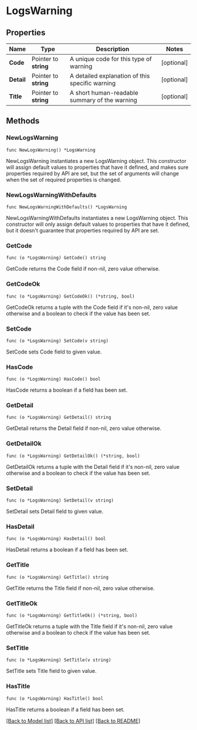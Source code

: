 # LogsWarning

## Properties

| Name       | Type                  | Description                                     | Notes      |
| ---------- | --------------------- | ----------------------------------------------- | ---------- |
| **Code**   | Pointer to **string** | A unique code for this type of warning          | [optional] |
| **Detail** | Pointer to **string** | A detailed explanation of this specific warning | [optional] |
| **Title**  | Pointer to **string** | A short human-readable summary of the warning   | [optional] |

## Methods

### NewLogsWarning

`func NewLogsWarning() *LogsWarning`

NewLogsWarning instantiates a new LogsWarning object.
This constructor will assign default values to properties that have it defined,
and makes sure properties required by API are set, but the set of arguments
will change when the set of required properties is changed.

### NewLogsWarningWithDefaults

`func NewLogsWarningWithDefaults() *LogsWarning`

NewLogsWarningWithDefaults instantiates a new LogsWarning object.
This constructor will only assign default values to properties that have it defined,
but it doesn't guarantee that properties required by API are set.

### GetCode

`func (o *LogsWarning) GetCode() string`

GetCode returns the Code field if non-nil, zero value otherwise.

### GetCodeOk

`func (o *LogsWarning) GetCodeOk() (*string, bool)`

GetCodeOk returns a tuple with the Code field if it's non-nil, zero value otherwise
and a boolean to check if the value has been set.

### SetCode

`func (o *LogsWarning) SetCode(v string)`

SetCode sets Code field to given value.

### HasCode

`func (o *LogsWarning) HasCode() bool`

HasCode returns a boolean if a field has been set.

### GetDetail

`func (o *LogsWarning) GetDetail() string`

GetDetail returns the Detail field if non-nil, zero value otherwise.

### GetDetailOk

`func (o *LogsWarning) GetDetailOk() (*string, bool)`

GetDetailOk returns a tuple with the Detail field if it's non-nil, zero value otherwise
and a boolean to check if the value has been set.

### SetDetail

`func (o *LogsWarning) SetDetail(v string)`

SetDetail sets Detail field to given value.

### HasDetail

`func (o *LogsWarning) HasDetail() bool`

HasDetail returns a boolean if a field has been set.

### GetTitle

`func (o *LogsWarning) GetTitle() string`

GetTitle returns the Title field if non-nil, zero value otherwise.

### GetTitleOk

`func (o *LogsWarning) GetTitleOk() (*string, bool)`

GetTitleOk returns a tuple with the Title field if it's non-nil, zero value otherwise
and a boolean to check if the value has been set.

### SetTitle

`func (o *LogsWarning) SetTitle(v string)`

SetTitle sets Title field to given value.

### HasTitle

`func (o *LogsWarning) HasTitle() bool`

HasTitle returns a boolean if a field has been set.

[[Back to Model list]](../README.md#documentation-for-models) [[Back to API list]](../README.md#documentation-for-api-endpoints) [[Back to README]](../README.md)
